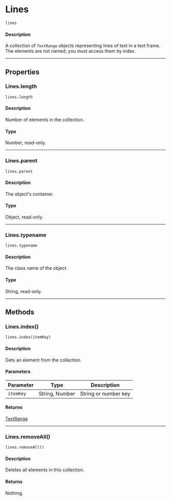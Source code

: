 # Lines

`lines`

#### Description

A collection of `TextRange` objects representing lines of text in a text frame. The elements are not named; you must access them by index.

---

## Properties

### Lines.length

`lines.length`

#### Description

Number of elements in the collection.

#### Type

Number, read-only.

---

### Lines.parent

`lines.parent`

#### Description

The object's container.

#### Type

Object, read-only.

---

### Lines.typename

`lines.typename`

#### Description

The class name of the object.

#### Type

String, read-only.

---

## Methods

### Lines.index()

`lines.index(itemKey)`

#### Description

Gets an element from the collection.

#### Parameters

| Parameter   | Type           | Description          |
|-------------|----------------|----------------------|
| `itemKey`   | String, Number | String or number key |

#### Returns

[TextRange](./TextRange.md)

---

### Lines.removeAll()

`lines.removeAll()`

#### Description

Deletes all elements in this collection.

#### Returns

Nothing.
